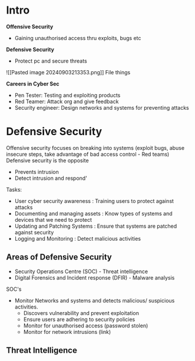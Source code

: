 # Intro

**Offensive Security**
- Gaining unauthorised access thru exploits, bugs etc

**Defensive Security**
- Protect pc and secure threats

![[Pasted image 20240903213353.png]]
File things

**Careers in Cyber Sec**
- Pen Tester: Testing and exploiting products
- Red Teamer: Attack org and give feedback
- Security engineer: Design networks and systems for preventing attacks

# Defensive Security 

Offensive security focuses on breaking into systems (exploit bugs, abuse insecure steps, take advantage of bad access control - Red teams)
Defensive security is the opposite
- Prevents intrusion
- Detect intrusion and respond'

Tasks:
- User cyber security awareness : Training users to protect against attacks
- Documenting and managing assets : Know types of systems and devices that we need to protect
- Updating and Patching Systems : Ensure that systems are patched against security
- Logging and Monitoring : Detect malicious activities

## Areas of Defensive Security 
- Security Operations Centre (SOC) - Threat intelligence 
- Digital Forensics and Incident response (DFIR) - Malware analysis

SOC's
- Monitor Networks and systems and detects malicious/ suspicious activities.
	- Discovers vulnerability and prevent exploitation 
	- Ensure users are adhering to security policies 
	- Monitor for unauthorised access (password stolen)
	- Monitor for network intrusions (link)

**Threat Intelligence**
- 